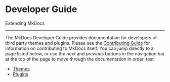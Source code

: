 # Developer Guide

Extending MkDocs

---

The MkDocs Developer Guide provides documentation for developers of third
party themes and plugins. Please see the [Contributing Guide] for information
on contributing to MkDocs itself. You can jump directly to a page listed
below, or use the *next* and *previous* buttons in the navigation bar at the
top of the page to move through the documentation in order. test

- [Themes](themes.md)
- [Plugins](plugins.md)

[Contributing Guide]: ../about/contributing.md
